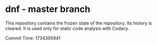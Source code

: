# dnf - master branch

This repository contains the frozen state of the repository.
Its history is cleared. It is used only for static code
analysis with Codacy.

Commit Time: 1734395941